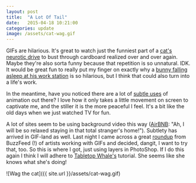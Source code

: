 ```yaml
---
layout: post
title:  "A Lot Of Tail"
date:   2015-04-18 10:21:00
categories: update
image: /assets/cat-wag.gif
---
```


GIFs are hilarious. It's great to watch just the funniest part of a [cat's neurotic drive](http://procatinator.com/images/tumblr_lkx04suye01qe1ucbo1_400.gif) to bust through cardboard realized over and over again. Maybe they're also sorta funny because that repetition is so unnatural. IDK. It would be great fun to really put my finger on exactly why a [bunny falling asleep at his work station](http://www.ohmagif.com/wp-content/uploads/2012/03/cute-rabbit-falling-asleep.gif
) is so hilarious, but I think that could also turn into a life's work.

In the meantime, have you noticed there are a lot of [subtle uses](http://www.jeanniejeannie.com/wp-content/uploads/2013/03/tumblr_mkc10ltCHw1qj6juso1_500.gif) of animation out there? I love how it only takes a little movement on screen to captivate me, and the stiller it is the more peaceful I feel. It's a bit like the old days when we just watched TV for fun.

A lot of sites seem to be using background video this way ([AirBNB](https://www.airbnb.com/): "Ah, I will be so relaxed staying in that total stranger's home!"). Subtlety has arrived in GIF-land as well. Last night I came across a great [roundup](http://www.buzzfeed.com/kevintang/20-insanely-talented-gif-illustrators-you-should-follow?sub=3128308_2704994#.ba7wVOwAOQ) from BuzzFeed (!) of artists working with GIFs and decided, dangit, I want to try that, too. So this is where I got, just using layers in PhotoShop. If I do this again I think I will adhere to [Tabletop Whale's](http://tabletopwhale.com/2014/11/03/how-to-make-an-animated-infographic.html
) tutorial. She seems like she knows what she's doing!


![Wag the cat]({{ site.url }}/assets/cat-wag.gif)
